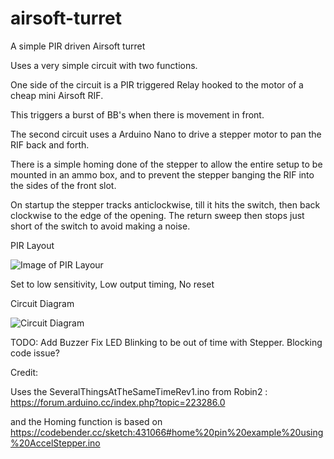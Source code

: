# airsoft-turret
 A simple PIR driven Airsoft turret


Uses a very simple circuit with two functions. 

One side of the circuit is a PIR triggered Relay hooked to the motor of a cheap mini Airsoft RIF. 

This triggers a burst of BB's when there is movement in front. 

The second circuit uses a Arduino Nano to drive a stepper motor to pan the RIF back and forth.

There is a simple homing done of the stepper to allow the entire setup to be mounted in an ammo box, and to prevent the stepper banging the RIF into the sides of the front slot. 

On startup the stepper tracks anticlockwise, till it hits the switch, then back clockwise to the edge of the opening. The return sweep then stops just short of the switch to avoid making a noise. 


PIR Layout

![Image of PIR Layour](https://i.imgur.com/R7VK1sg.png)

Set to low sensitivity, Low output timing, No reset

Circuit Diagram

![Circuit Diagram](https://i.imgur.com/KQVZNKH.png)



TODO:
Add Buzzer 
Fix LED Blinking to be out of time with Stepper. Blocking code issue?


Credit: 

Uses the SeveralThingsAtTheSameTimeRev1.ino from Robin2 : https://forum.arduino.cc/index.php?topic=223286.0

and the Homing function is based on https://codebender.cc/sketch:431066#home%20pin%20example%20using%20AccelStepper.ino 

